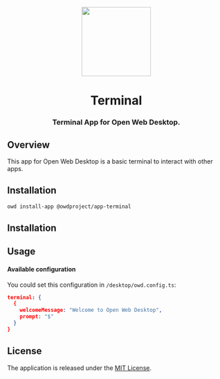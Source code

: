 <p align="center">
  <img width="160" height="160" src="https://avatars.githubusercontent.com/u/65117737?s=160&v=4" />
</p>
<h1 align="center">Terminal</h1>
<h3 align="center">
  Terminal App for Open Web Desktop.
</h3>

## Overview

This app for Open Web Desktop is a basic terminal to interact with other apps.

## Installation

```bash
owd install-app @owdproject/app-terminal
```

## Installation

## Usage

#### Available configuration

You could set this configuration in `/desktop/owd.config.ts`:

```json
terminal: {
  {
    welcomeMessage: "Welcome to Open Web Desktop",
    prompt: "$"
  }
}
```

## License

The application is released under the [MIT License](LICENSE).
